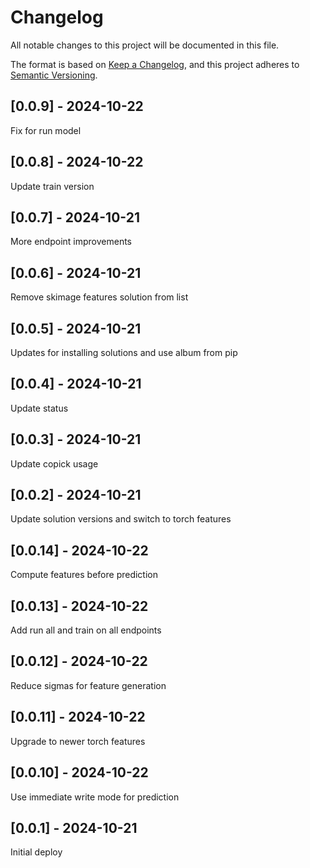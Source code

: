 # Changelog
All notable changes to this project will be documented in this file.

The format is based on [Keep a Changelog](https://keepachangelog.com/en/1.0.0/),
and this project adheres to [Semantic Versioning](https://semver.org/spec/v2.0.0.html).

## [0.0.9] - 2024-10-22
Fix for run model

## [0.0.8] - 2024-10-22
Update train version

## [0.0.7] - 2024-10-21
More endpoint improvements

## [0.0.6] - 2024-10-21
Remove skimage features solution from list

## [0.0.5] - 2024-10-21
Updates for installing solutions and use album from pip

## [0.0.4] - 2024-10-21
Update status

## [0.0.3] - 2024-10-21
Update copick usage

## [0.0.2] - 2024-10-21
Update solution versions and switch to torch features

## [0.0.14] - 2024-10-22
Compute features before prediction

## [0.0.13] - 2024-10-22
Add run all and train on all endpoints

## [0.0.12] - 2024-10-22
Reduce sigmas for feature generation

## [0.0.11] - 2024-10-22
Upgrade to newer torch features

## [0.0.10] - 2024-10-22
Use immediate write mode for prediction

## [0.0.1] - 2024-10-21
Initial deploy
